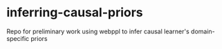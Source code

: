# inferring-causal-priors
Repo for preliminary work using webppl to infer causal learner's domain-specific priors
